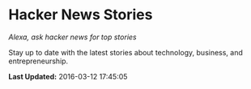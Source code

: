 # Hacker News Stories
*Alexa, ask hacker news for top stories*

Stay up to date with the latest stories about technology, business, and entrepreneurship.

**Last Updated:** 2016-03-12 17:45:05